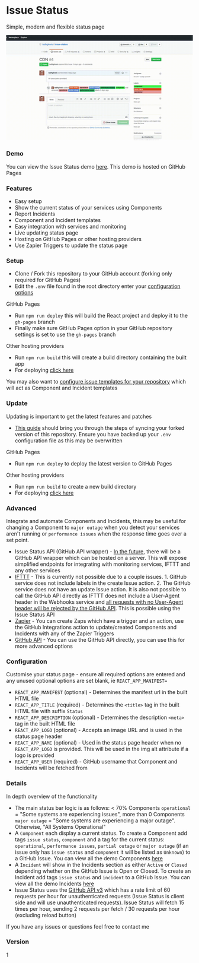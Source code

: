 # Issue Status

Simple, modern and flexible status page

![Banner](/banner.gif?raw=true)

### Demo

You can view the Issue Status demo [here](https://tadhglewis.github.io/issue-status). This demo is hosted on GitHub Pages

### Features

- Easy setup
- Show the current status of your services using Components
- Report Incidents
- Component and Incident templates
- Easy integration with services and monitoring
- Live updating status page
- Hosting on GitHub Pages or other hosting providers
- Use Zapier Triggers to update the status page

### Setup

- Clone / Fork this repository to your GitHub account (forking only required for GitHub Pages)
- Edit the `.env` file found in the root directory enter your [configuration options](#configuration)

GitHub Pages

- Run `npm run deploy` this will build the React project and deploy it to the `gh-pages` branch
- Finally make sure GitHub Pages option in your GitHub repository settings is set to use the `gh-pages` branch

Other hosting providers

- Run `npm run build` this will create a build directory containing the built app
- For deploying [click here](https://create-react-app.dev/docs/deployment)

You may also want to [configure issue templates for your repository](https://help.github.com/en/github/building-a-strong-community/configuring-issue-templates-for-your-repository) which will act as Component and Incident templates

### Update

Updating is important to get the latest features and patches

- [This guide](https://help.github.com/en/github/collaborating-with-issues-and-pull-requests/syncing-a-fork) should bring you through the steps of syncing your forked version of this repository. Ensure you have backed up your `.env` configuration file as this may be overwritten

GitHub Pages

- Run `npm run deploy` to deploy the latest version to GitHub Pages

Other hosting providers

- Run `npm run build` to create a new build directory
- For deploying [click here](https://create-react-app.dev/docs/deployment)

### Advanced

Integrate and automate Components and Incidents, this may be useful for changing a Component to `major outage` when you detect your services aren't running or `performance issues` when the response time goes over a set point.

- Issue Status API (GitHub API wrapper) - [In the future](https://github.com/tadhglewis/issue-status/issues/18), there will be a GitHub API wrapper which can be hosted on a server. This will expose simplified endpoints for integrating with monitoring services, IFTTT and any other services
- [IFTTT](https://ifttt.com) - This is currently not possible due to a couple issues. 1. GitHub service does not include labels in the create Issue action. 2. The GitHub service does not have an update Issue action. It is also not possible to call the GitHub API directly as IFTTT does not include a User-Agent header in the Webhooks service and [all requests with no User-Agent header will be rejected by the GitHub API](https://developer.github.com/v3/#user-agent-required). This is possible using the Issue Status API
- [Zapier](https://zapier.com) - You can create Zaps which have a trigger and an action, use the GitHub Integrations action to update/created Components and Incidents with any of the Zapier Triggers
- [GitHub API](https://developer.github.com) - You can use the GitHub API directly, you can use this for more advanced options

### Configuration

Customise your status page - ensure all required options are entered and any unused optional options are set blank, ie `REACT_APP_MANIFEST=`

- `REACT_APP_MANIFEST` (optional) - Determines the manifest url in the built HTML file
- `REACT_APP_TITLE` (required) - Determines the `<title>` tag in the built HTML file with suffix `Status`
- `REACT_APP_DESCRIPTION` (optional) - Determines the description `<meta>` tag in the built HTML file
- `REACT_APP_LOGO` (optional) - Accepts an image URL and is used in the status page header
- `REACT_APP_NAME` (optional) - Used in the status page header when no `REACT_APP_LOGO` is provided. This will be used in the img alt attribute if a logo is provided
- `REACT_APP_USER` (required) - GitHub username that Component and Incidents will be fetched from

### Details

In depth overview of the functionality

- The main status bar logic is as follows: < 70% Components `operational` = "Some systems are experiencing issues", more than 0 Components `major outage` = "Some systems are experiencing a major outage". Otherwise, "All Systems Operational"
- A `Component` each display a current status. To create a Component add tags `issue status`, `component` and a tag for the current status: `operational`, `performance issues`, `partial outage` or `major outage` (if an issue only has `issue status` and `component` it will be listed as `Unknown`) to a GitHub Issue. You can view all the demo Components [here](https://github.com/tadhglewis/issue-status/issues?q=is%3Aissue+label%3A%22issue+status%22+label%3A%22component%22)
- A `Incident` will show in the Incidents section as either `Active` or `Closed` depending whether on the GitHub Issue is Open or Closed. To create an Incident add tags `issue status` and `incident` to a GitHub Issue. You can view all the demo Incidents [here](https://github.com/tadhglewis/issue-status/issues?q=is%3Aissue+label%3A%22issue+status%22+label%3A%22incident%22)
- Issue Status uses the [GitHub API v3](https://developer.github.com/v3) which has a rate limit of 60 requests per hour for unauthenticated requests (Issue Status is client side and will use unauthenticated requests). Issue Status will fetch 15 times per hour, sending 2 requests per fetch / 30 requests per hour (excluding reload button)

If you have any issues or questions feel free to contact me

### Version

1
